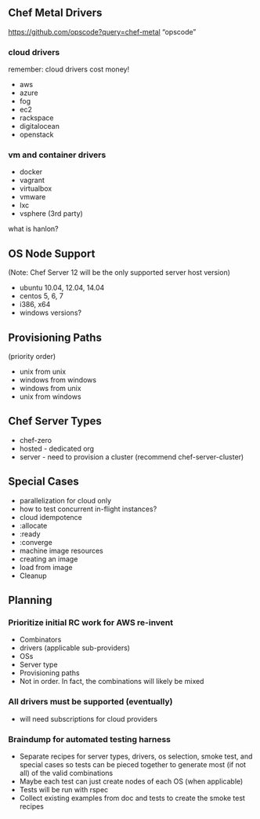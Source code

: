 ## Chef Metal Drivers
https://github.com/opscode?query=chef-metal
“opscode”
### cloud drivers
remember:  cloud drivers cost money!
* aws
* azure
* fog
 * ec2
 * rackspace
 * digitalocean
 * openstack
### vm and container drivers
* docker
* vagrant
 * virtualbox
 * vmware
* lxc
* vsphere (3rd party)

what is hanlon?

## OS Node Support
(Note: Chef Server 12 will be the only supported server host version)
* ubuntu 10.04, 12.04, 14.04
* centos 5, 6, 7
* i386, x64
* windows versions?

## Provisioning Paths
(priority order)
* unix from unix
* windows from windows
* windows from unix
* unix from windows

## Chef Server Types
* chef-zero
* hosted - dedicated org
* server - need to provision a cluster (recommend chef-server-cluster)

## Special Cases
* parallelization for cloud only
 * how to test concurrent in-flight instances?
* cloud idempotence
 * :allocate
 * :ready
 * :converge
* machine image resources
 * creating an image
 * load from image
* Cleanup

## Planning

### Prioritize initial RC work for AWS re-invent
* Combinators
 * drivers (applicable sub-providers)
 * OSs
 * Server type
 * Provisioning paths
* Not in order. In fact, the combinations will likely be mixed

### All drivers must be supported (eventually)
* will need subscriptions for cloud providers

### Braindump for automated testing harness
* Separate recipes for server types, drivers, os selection, smoke test, and special cases so tests can be pieced together to generate most (if not all) of the valid combinations
* Maybe each test can just create nodes of each OS (when applicable)
* Tests will be run with rspec
* Collect existing examples from doc and tests to create the smoke test recipes
